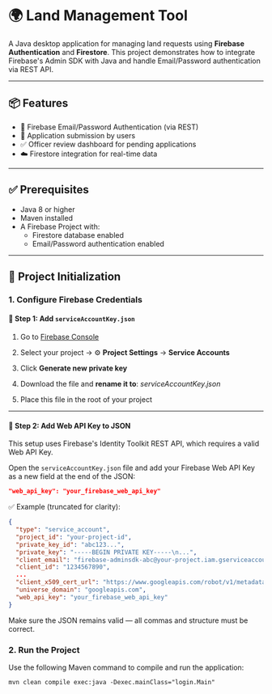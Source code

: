 # 🌍 Land Management Tool

A Java desktop application for managing land requests using **Firebase Authentication** and **Firestore**. This project demonstrates how to integrate Firebase's Admin SDK with Java and handle Email/Password authentication via REST API.

---

## 📦 Features

- 🔐 Firebase Email/Password Authentication (via REST)
- 🧾 Application submission by users
- ✅ Officer review dashboard for pending applications
- ☁️ Firestore integration for real-time data

---

## ✅ Prerequisites

- Java 8 or higher
- Maven installed
- A Firebase Project with:
  - Firestore database enabled
  - Email/Password authentication enabled

---

## 🚀 Project Initialization

### 1. Configure Firebase Credentials

#### 🔹 Step 1: Add `serviceAccountKey.json`

1. Go to [Firebase Console](https://console.firebase.google.com/)
2. Select your project → ⚙️ **Project Settings** → **Service Accounts**
3. Click **Generate new private key**
4. Download the file and **rename it to**: *serviceAccountKey.json*

5. Place this file in the root of your project

---

#### 🔹 Step 2: Add Web API Key to JSON


This setup uses Firebase's Identity Toolkit REST API, which requires a valid Web API Key. 

Open the `serviceAccountKey.json` file and add your Firebase Web API Key as a new field at the end of the JSON:

```json
"web_api_key": "your_firebase_web_api_key"
```

✅ Example (truncated for clarity):
```json
{
  "type": "service_account",
  "project_id": "your-project-id",
  "private_key_id": "abc123...",
  "private_key": "-----BEGIN PRIVATE KEY-----\n...",
  "client_email": "firebase-adminsdk-abc@your-project.iam.gserviceaccount.com",
  "client_id": "1234567890",
  ...
  "client_x509_cert_url": "https://www.googleapis.com/robot/v1/metadata/x509/...",
  "universe_domain": "googleapis.com",
  "web_api_key": "your_firebase_web_api_key"
}
```

Make sure the JSON remains valid — all commas and structure must be correct.

### 2. Run the Project
Use the following Maven command to compile and run the application:
```
mvn clean compile exec:java -Dexec.mainClass="login.Main"
```

